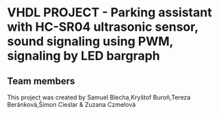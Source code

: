 #  VHDL PROJECT - Parking assistant with HC-SR04 ultrasonic sensor, sound signaling using PWM, signaling by LED bargraph

## Team members 
This project was created by Samuel Blecha,Kryštof Buroň,Tereza Beránková,Šimon Cieslar & Zuzana Czmelová





